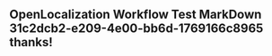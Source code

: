 <properties
ms.topic="hero-topic"
ms.test1="hero-topic"
ms.test2="test"/>


## OpenLocalization Workflow Test MarkDown 31c2dcb2-e209-4e00-bb6d-1769166c8965 thanks!



<!--HONumber=Sep16_HO1-->


